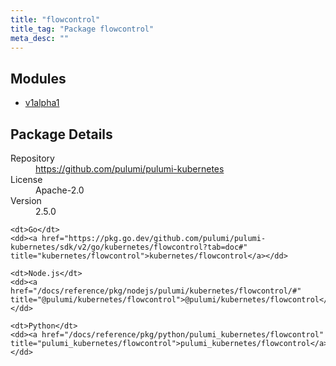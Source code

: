 ```yaml
---
title: "flowcontrol"
title_tag: "Package flowcontrol"
meta_desc: ""
---
```


<!-- WARNING: this file was generated by Pulumi Docs Generator. -->
<!-- Do not edit by hand unless you're certain you know what you are doing! -->



<h2 id="modules">Modules</h2>
<ul class="api">
    <li><a href="v1alpha1/" title="v1alpha1"><span class="symbol module"></span>v1alpha1</a></li>
</ul>

<h2 id="package-details">Package Details</h2>
<dl class="package-details">
	<dt>Repository</dt>
	<dd><a href="https://github.com/pulumi/pulumi-kubernetes">https://github.com/pulumi/pulumi-kubernetes</a></dd>
	<dt>License</dt>
	<dd>Apache-2.0</dd>
	<dt>Version</dt>
	<dd>2.5.0</dd>
</dl>



<dl class="tabular">

    <dt>Go</dt>
    <dd><a href="https://pkg.go.dev/github.com/pulumi/pulumi-kubernetes/sdk/v2/go/kubernetes/flowcontrol?tab=doc#" title="kubernetes/flowcontrol">kubernetes/flowcontrol</a></dd>

    <dt>Node.js</dt>
    <dd><a href="/docs/reference/pkg/nodejs/pulumi/kubernetes/flowcontrol/#" title="@pulumi/kubernetes/flowcontrol">@pulumi/kubernetes/flowcontrol</a></dd>

    <dt>Python</dt>
    <dd><a href="/docs/reference/pkg/python/pulumi_kubernetes/flowcontrol" title="pulumi_kubernetes/flowcontrol">pulumi_kubernetes/flowcontrol</a></dd>

</dl>

